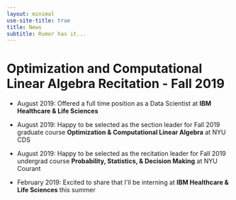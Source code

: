 ```yaml
---
layout: minimal
use-site-title: true
title: News
subtitle: Rumor has it...
---
```


Optimization and Computational Linear Algebra Recitation - Fall 2019
===============

+ August 2019: Offered a full time position as a Data Scientist at **IBM Healthcare & Life Sciences**

+ August 2019: Happy to be selected as the section leader for Fall 2019 graduate course **Optimization & Computational Linear Algebra** at NYU CDS

+ August 2019: Happy to be selected as the recitation leader for Fall 2019 undergrad course **Probability, Statistics, & Decision Making** at NYU Courant

+ February 2019: Excited to share that I'll be interning at **IBM Healthcare & Life Sciences** this summer
